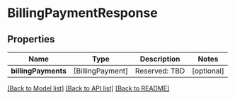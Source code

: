 # BillingPaymentResponse

## Properties
Name | Type | Description | Notes
------------ | ------------- | ------------- | -------------
**billingPayments** | [BillingPayment] | Reserved: TBD | [optional] 

[[Back to Model list]](../README.md#documentation-for-models) [[Back to API list]](../README.md#documentation-for-api-endpoints) [[Back to README]](../README.md)


